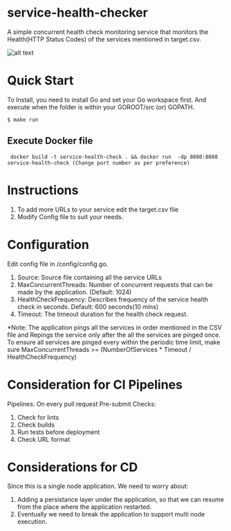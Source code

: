# service-health-checker
A simple concurrent health check monitoring service that monitors the Health(HTTP Status Codes) of the services mentioned in target.csv.

![alt text](https://user-images.githubusercontent.com/80057294/121485936-4538e000-ca03-11eb-9e9d-1ab25a107c08.png)

# Quick Start

To Install, you need to install Go and set your Go workspace first. And execute when the folder is within your GOROOT/src (or) GOPATH.

```
$ make run
```

## Execute Docker file
```
 docker build -t service-health-check . && docker run  -dp 8080:8080 service-health-check (Change port number as per preference)
 ```
 
# Instructions
1) To add more URLs to your service edit the target.csv file
2) Modify Config file to suit your needs.

# Configuration
Edit config file in /config/config.go.
1) Source: Source file containing all the service URLs
2) MaxConcurrentThreads: Number of concurrent requests that can be made by the application. (Default: 1024)
3) HealthCheckFrequency: Describes frequency of the service health check in seconds. Default: 600 seconds(10 mins)
4) Timeout: The timeout duration for the health check request.

*Note: The application pings all the services in order mentioned in the CSV file and Repings the service only after the all the services are pinged once. To ensure all services are pinged every within the periodic time limit, make sure MaxConcurrentThreads >= (NumberOfServices * Timeout / HealthCheckFrequency)

# Consideration for CI Pipelines
Pipelines: On every pull request
Pre-submit Checks:
1) Check for lints
2) Check builds
3) Run tests before deployment
4) Check URL format

# Considerations for CD
Since this is a single node application. We need to worry about:
1) Adding a persistance layer under the application, so that we can resume from the place where the application restarted.
2) Eventually we need to break the application to support multi node execution.
